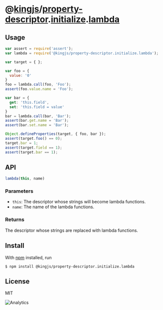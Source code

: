 # @[kingjs][@kingjs]/[property-descriptor][ns0].[initialize][ns1].[lambda][ns2]

## Usage
```js
var assert = require('assert');
var lambda = require('@kingjs/property-descriptor.initialize.lambda');

var target = { };

var foo = {
  value: '0'
}
foo = lambda.call(foo, 'Foo');
assert(foo.value.name = 'Foo');

var bar = {
  get: 'this.field', 
  set: 'this.field = value'
}
bar = lambda.call(bar, 'Bar');
assert(bar.get.name = 'Bar');
assert(bar.set.name = 'Bar');

Object.defineProperties(target, { foo, bar });
assert(target.foo() == 0);
target.bar = 1;
assert(target.field == 1);
assert(target.bar == 1);
```
## API
```ts
lambda(this, name)
```
### Parameters
- `this`: The descriptor whose strings will become lambda functions.
- `name`: The name of the lambda functions.
### Returns
The descriptor whose strings are replaced with lambda functions.
## Install
With [npm](https://npmjs.org/) installed, run
```
$ npm install @kingjs/property-descriptor.initialize.lambda
```
## License
MIT

![Analytics](https://analytics.kingjs.net/{path})

[@kingjs]: https://www.npmjs.com/package/kingjs
[ns0]: https://www.npmjs.com/package/@kingjs/property-descriptor
[ns1]: https://www.npmjs.com/package/@kingjs/property-descriptor.initialize
[ns2]: https://www.npmjs.com/package/@kingjs/property-descriptor.initialize.lambda
